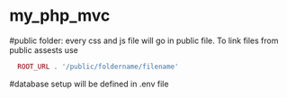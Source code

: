 # my_php_mvc

#public folder: every css and js file will go in public file. To link files from public assests use 
```php
  ROOT_URL . '/public/foldername/filename'
```
#database setup will be defined in .env file
